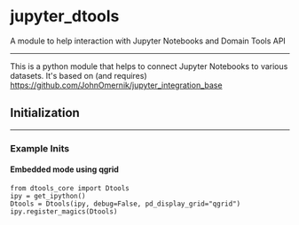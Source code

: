 # jupyter_dtools
A module to help interaction with Jupyter Notebooks and Domain Tools API

------
This is a python module that helps to connect Jupyter Notebooks to various datasets. 
It's based on (and requires) https://github.com/JohnOmernik/jupyter_integration_base 



## Initialization 
----

### Example Inits

#### Embedded mode using qgrid
```
from dtools_core import Dtools
ipy = get_ipython()
Dtools = Dtools(ipy, debug=False, pd_display_grid="qgrid")
ipy.register_magics(Dtools)
```

